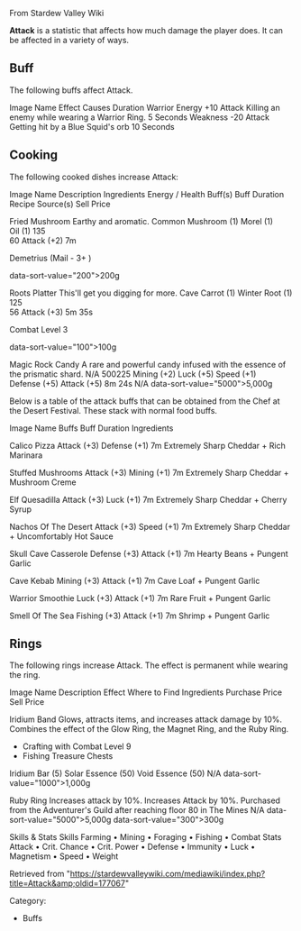 From Stardew Valley Wiki

**Attack** is a statistic that affects how much damage the player does. It can be affected in a variety of ways.

## Buff

The following buffs affect Attack.

Image Name Effect Causes Duration Warrior Energy +10 Attack Killing an enemy while wearing a Warrior Ring. 5 Seconds Weakness -20 Attack Getting hit by a Blue Squid's orb 10 Seconds

## Cooking

The following cooked dishes increase Attack:

Image Name Description Ingredients Energy / Health Buff(s) Buff Duration Recipe Source(s) Sell Price

Fried Mushroom Earthy and aromatic. Common Mushroom (1) Morel (1) Oil (1) 135  
60 Attack (+2) 7m

Demetrius (Mail - 3+ )

data-sort-value="200"&gt;200g

Roots Platter This'll get you digging for more. Cave Carrot (1) Winter Root (1) 125  
56 Attack (+3) 5m 35s

Combat Level 3

data-sort-value="100"&gt;100g

Magic Rock Candy A rare and powerful candy infused with the essence of the prismatic shard. N/A 500225 Mining (+2) Luck (+5) Speed (+1) Defense (+5) Attack (+5) 8m 24s N/A data-sort-value="5000"&gt;5,000g

Below is a table of the attack buffs that can be obtained from the Chef at the Desert Festival. These stack with normal food buffs.

Image Name Buffs Buff Duration Ingredients

Calico Pizza Attack (+3) Defense (+1) 7m Extremely Sharp Cheddar + Rich Marinara

Stuffed Mushrooms Attack (+3) Mining (+1) 7m Extremely Sharp Cheddar + Mushroom Creme

Elf Quesadilla Attack (+3) Luck (+1) 7m Extremely Sharp Cheddar + Cherry Syrup

Nachos Of The Desert Attack (+3) Speed (+1) 7m Extremely Sharp Cheddar + Uncomfortably Hot Sauce

Skull Cave Casserole Defense (+3) Attack (+1) 7m Hearty Beans + Pungent Garlic

Cave Kebab Mining (+3) Attack (+1) 7m Cave Loaf + Pungent Garlic

Warrior Smoothie Luck (+3) Attack (+1) 7m Rare Fruit + Pungent Garlic

Smell Of The Sea Fishing (+3) Attack (+1) 7m Shrimp + Pungent Garlic

## Rings

The following rings increase Attack. The effect is permanent while wearing the ring.

Image Name Description Effect Where to Find Ingredients Purchase Price Sell Price

Iridium Band Glows, attracts items, and increases attack damage by 10%. Combines the effect of the Glow Ring, the Magnet Ring, and the Ruby Ring.

- Crafting with Combat Level 9
- Fishing Treasure Chests

Iridium Bar (5) Solar Essence (50) Void Essence (50) N/A data-sort-value="1000"&gt;1,000g

Ruby Ring Increases attack by 10%. Increases Attack by 10%. Purchased from the Adventurer's Guild after reaching floor 80 in The Mines N/A data-sort-value="5000"&gt;5,000g data-sort-value="300"&gt;300g

Skills &amp; Stats Skills Farming • Mining • Foraging • Fishing • Combat Stats Attack • Crit. Chance • Crit. Power • Defense • Immunity • Luck • Magnetism • Speed • Weight

Retrieved from "https://stardewvalleywiki.com/mediawiki/index.php?title=Attack&amp;oldid=177067"

Category:

- Buffs